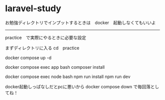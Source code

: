 # laravel-study


お勉強ディレクトリでインプットするときは　docker　起動しなくてもいいよ


-------------


practice　で実際にやるときに必要な設定

まずディレクトリに入る
cd　practice

docker compose up -d

docker compose exec app bash
    composer install


docker compose exec node bash
    npm run install
    npm run dev




docker起動しっぱなしだとpcに悪いから
docker compose down
で毎回落としてね！


